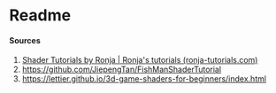 # Readme

#### Sources

1. [Shader Tutorials by Ronja | Ronja's tutorials (ronja-tutorials.com)](https://www.ronja-tutorials.com/?flipped=true)
2. https://github.com/JiepengTan/FishManShaderTutorial
3. https://lettier.github.io/3d-game-shaders-for-beginners/index.html